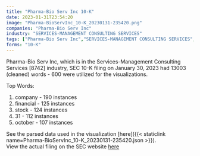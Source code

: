 ```yaml
---
title: "Pharma-Bio Serv Inc 10-K"
date: 2023-01-31T23:54:20
image: "Pharma-BioServInc_10-K_20230131-235420.png"
companies: "Pharma-Bio Serv Inc"
industry: "SERVICES-MANAGEMENT CONSULTING SERVICES"
tags: ["Pharma-Bio Serv Inc","SERVICES-MANAGEMENT CONSULTING SERVICES","01-30-2023","10-K"]
forms: "10-K"
---
```

Pharma-Bio Serv Inc, which is in the Services-Management Consulting Services [8742] industry, SEC 10-K filing on January 30, 2023 had 13003 (cleaned) words - 600 were utilized for the visualizations.

Top Words:
1. company - 190 instances
2. financial - 125 instances
3. stock - 124 instances
4. 31 - 112 instances
5. october - 107 instances


See the parsed data used in the visualization [here]({{< staticlink name=Pharma-BioServInc_10-K_20230131-235420.json >}}).  
View the actual filing on the SEC website [here](https://www.sec.gov/Archives/edgar/data/1304161/0001654954-23-001018.txt)